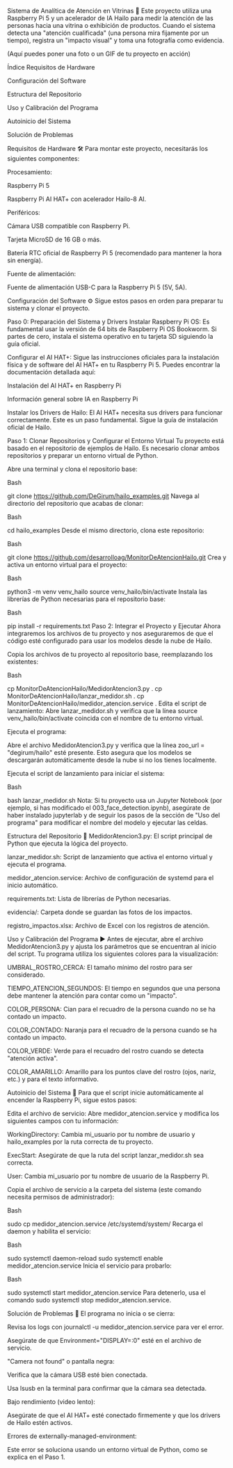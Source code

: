 Sistema de Analítica de Atención en Vitrinas 🤖️
Este proyecto utiliza una Raspberry Pi 5 y un acelerador de IA Hailo para medir la atención de las personas hacia una vitrina o exhibición de productos. Cuando el sistema detecta una "atención cualificada" (una persona mira fijamente por un tiempo), registra un "impacto visual" y toma una fotografía como evidencia.

(Aquí puedes poner una foto o un GIF de tu proyecto en acción)

Índice
Requisitos de Hardware

Configuración del Software

Estructura del Repositorio

Uso y Calibración del Programa

Autoinicio del Sistema

Solución de Problemas

Requisitos de Hardware 🛠️
Para montar este proyecto, necesitarás los siguientes componentes:

Procesamiento:

Raspberry Pi 5

Raspberry Pi AI HAT+ con acelerador Hailo-8 AI.

Periféricos:

Cámara USB compatible con Raspberry Pi.

Tarjeta MicroSD de 16 GB o más.

Batería RTC oficial de Raspberry Pi 5 (recomendado para mantener la hora sin energía).

Fuente de alimentación:

Fuente de alimentación USB-C para la Raspberry Pi 5 (5V, 5A).

Configuración del Software ⚙️
Sigue estos pasos en orden para preparar tu sistema y clonar el proyecto.

Paso 0: Preparación del Sistema y Drivers
Instalar Raspberry Pi OS: Es fundamental usar la versión de 64 bits de Raspberry Pi OS Bookworm. Si partes de cero, instala el sistema operativo en tu tarjeta SD siguiendo la guía oficial.

Configurar el AI HAT+: Sigue las instrucciones oficiales para la instalación física y de software del AI HAT+ en tu Raspberry Pi 5. Puedes encontrar la documentación detallada aquí:

Instalación del AI HAT+ en Raspberry Pi

Información general sobre IA en Raspberry Pi

Instalar los Drivers de Hailo: El AI HAT+ necesita sus drivers para funcionar correctamente. Este es un paso fundamental. Sigue la guía de instalación oficial de Hailo.

Paso 1: Clonar Repositorios y Configurar el Entorno Virtual
Tu proyecto está basado en el repositorio de ejemplos de Hailo. Es necesario clonar ambos repositorios y preparar un entorno virtual de Python.

Abre una terminal y clona el repositorio base:

Bash

git clone https://github.com/DeGirum/hailo_examples.git
Navega al directorio del repositorio que acabas de clonar:

Bash

cd hailo_examples
Desde el mismo directorio, clona este repositorio:

Bash

git clone https://github.com/desarrolloag/MonitorDeAtencionHailo.git
Crea y activa un entorno virtual para el proyecto:

Bash

python3 -m venv venv_hailo
source venv_hailo/bin/activate
Instala las librerías de Python necesarias para el repositorio base:

Bash

pip install -r requirements.txt
Paso 2: Integrar el Proyecto y Ejecutar
Ahora integraremos los archivos de tu proyecto y nos aseguraremos de que el código esté configurado para usar los modelos desde la nube de Hailo.

Copia los archivos de tu proyecto al repositorio base, reemplazando los existentes:

Bash

cp MonitorDeAtencionHailo/MedidorAtencion3.py .
cp MonitorDeAtencionHailo/lanzar_medidor.sh .
cp MonitorDeAtencionHailo/medidor_atencion.service .
Edita el script de lanzamiento: Abre lanzar_medidor.sh y verifica que la línea source venv_hailo/bin/activate coincida con el nombre de tu entorno virtual.

Ejecuta el programa:

Abre el archivo MedidorAtencion3.py y verifica que la línea zoo_url = "degirum/hailo" esté presente. Esto asegura que los modelos se descargarán automáticamente desde la nube si no los tienes localmente.

Ejecuta el script de lanzamiento para iniciar el sistema:

Bash

bash lanzar_medidor.sh
Nota: Si tu proyecto usa un Jupyter Notebook (por ejemplo, si has modificado el 003_face_detection.ipynb), asegúrate de haber instalado jupyterlab y de seguir los pasos de la sección de "Uso del programa" para modificar el nombre del modelo y ejecutar las celdas.

Estructura del Repositorio 📂
MedidorAtencion3.py: El script principal de Python que ejecuta la lógica del proyecto.

lanzar_medidor.sh: Script de lanzamiento que activa el entorno virtual y ejecuta el programa.

medidor_atencion.service: Archivo de configuración de systemd para el inicio automático.

requirements.txt: Lista de librerías de Python necesarias.

evidencia/: Carpeta donde se guardan las fotos de los impactos.

registro_impactos.xlsx: Archivo de Excel con los registros de atención.

Uso y Calibración del Programa ▶️
Antes de ejecutar, abre el archivo MedidorAtencion3.py y ajusta los parámetros que se encuentran al inicio del script. Tu programa utiliza los siguientes colores para la visualización:

UMBRAL_ROSTRO_CERCA: El tamaño mínimo del rostro para ser considerado.

TIEMPO_ATENCION_SEGUNDOS: El tiempo en segundos que una persona debe mantener la atención para contar como un "impacto".

COLOR_PERSONA: Cian para el recuadro de la persona cuando no se ha contado un impacto.

COLOR_CONTADO: Naranja para el recuadro de la persona cuando se ha contado un impacto.

COLOR_VERDE: Verde para el recuadro del rostro cuando se detecta "atención activa".

COLOR_AMARILLO: Amarillo para los puntos clave del rostro (ojos, nariz, etc.) y para el texto informativo.

Autoinicio del Sistema 🚀
Para que el script inicie automáticamente al encender la Raspberry Pi, sigue estos pasos:

Edita el archivo de servicio: Abre medidor_atencion.service y modifica los siguientes campos con tu información:

WorkingDirectory: Cambia mi_usuario por tu nombre de usuario y hailo_examples por la ruta correcta de tu proyecto.

ExecStart: Asegúrate de que la ruta del script lanzar_medidor.sh sea correcta.

User: Cambia mi_usuario por tu nombre de usuario de la Raspberry Pi.

Copia el archivo de servicio a la carpeta del sistema (este comando necesita permisos de administrador):

Bash

sudo cp medidor_atencion.service /etc/systemd/system/
Recarga el daemon y habilita el servicio:

Bash

sudo systemctl daemon-reload
sudo systemctl enable medidor_atencion.service
Inicia el servicio para probarlo:

Bash

sudo systemctl start medidor_atencion.service
Para detenerlo, usa el comando sudo systemctl stop medidor_atencion.service.

Solución de Problemas 🤔
El programa no inicia o se cierra:

Revisa los logs con journalctl -u medidor_atencion.service para ver el error.

Asegúrate de que Environment="DISPLAY=:0" esté en el archivo de servicio.

"Camera not found" o pantalla negra:

Verifica que la cámara USB esté bien conectada.

Usa lsusb en la terminal para confirmar que la cámara sea detectada.

Bajo rendimiento (video lento):

Asegúrate de que el AI HAT+ esté conectado firmemente y que los drivers de Hailo estén activos.

Errores de externally-managed-environment:

Este error se soluciona usando un entorno virtual de Python, como se explica en el Paso 1.
